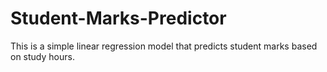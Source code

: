 # Student-Marks-Predictor
This is a simple linear regression model that predicts student marks based on study hours.
